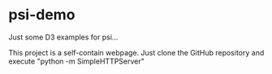 psi-demo
========

Just some D3 examples for psi...

This project is a self-contain webpage. Just clone the GitHub repository and execute "python -m SimpleHTTPServer"

